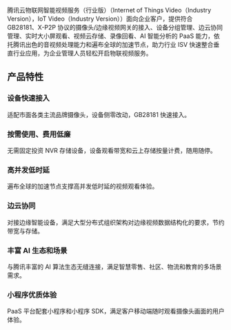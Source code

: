 腾讯云物联网智能视频服务（行业版）（Internet of Things Video（Industry Version），IoT Video（Industry Version））面向企业客户，提供符合 GB28181、X-P2P 协议的摄像头/边缘视频网关的接入、设备分组管理、边云协同管理、实时大小屏观看、视频云存储、录像回看、AI 智能分析的 PaaS 能力，依托腾讯出色的音视频处理能力和遍布全球的加速节点，助力行业 ISV 快速整合垂直行业应用，为企业管理人员轻松开启物联视频服务。

## 产品特性

### 设备快速接入

适配市面各类主流品牌摄像头，设备侧零改动，GB28181 快速接入。

### 按需使用、费用低廉

无需固定投资 NVR 存储设备，设备观看带宽和云上存储按量计费，随用随停。

### 高并发低时延

遍布全球的加速节点支撑高并发低时延的视频观看体验。

### 边云协同

对接边缘智能设备，满足大型分布式组织架构对边缘视频数据结构化的要求，节约带宽与存储。

### 丰富 AI 生态和场景

与腾讯丰富的 AI 算法生态无缝连接，满足智慧零售、社区、物流和教育的多场景需求。

### 小程序优质体验

PaaS 平台配套小程序和小程序 SDK，满足客户移动端随时观看摄像头画面的用户体验。

